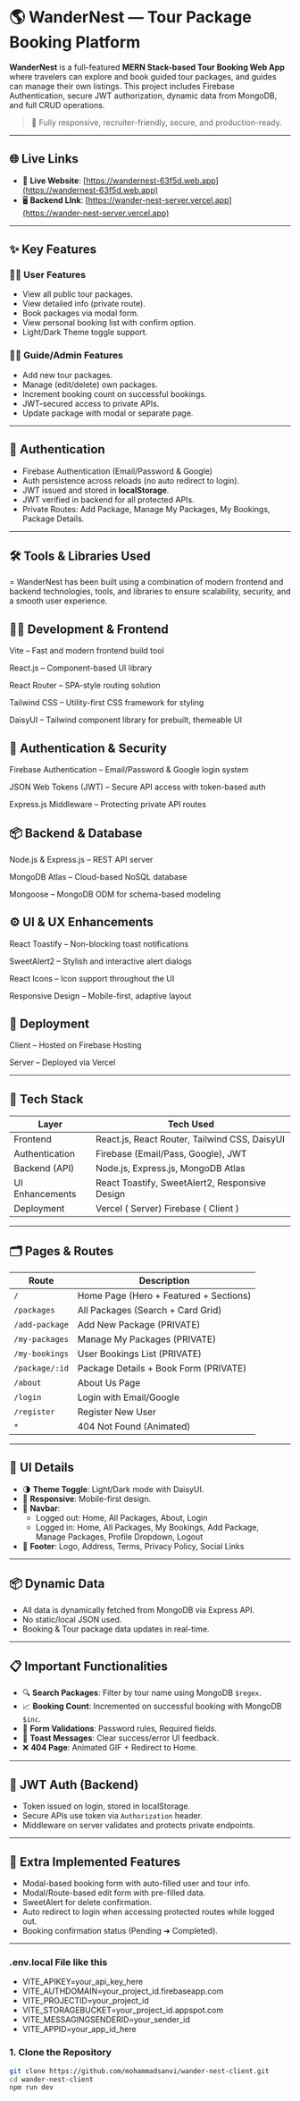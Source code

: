 # 🌎 WanderNest — Tour Package Booking Platform

**WanderNest** is a full-featured **MERN Stack-based Tour Booking Web App** where travelers can explore and book guided tour packages, and guides can manage their own listings. This project includes Firebase Authentication, secure JWT authorization, dynamic data from MongoDB, and full CRUD operations.

> 🔐 Fully responsive, recruiter-friendly, secure, and production-ready.

---

## 🌐 Live Links

- 🚀 **Live Website**: [https://wandernest-63f5d.web.app](https://wandernest-63f5d.web.app)
- 🖥️ **Backend LInk**: [https://wander-nest-server.vercel.app](https://wander-nest-server.vercel.app)

---

## ✨ Key Features

### 🧑‍💼 User Features
- View all public tour packages.
- View detailed info (private route).
- Book packages via modal form.
- View personal booking list with confirm option.
- Light/Dark Theme toggle support.

### 🧑‍✈️ Guide/Admin Features
- Add new tour packages.
- Manage (edit/delete) own packages.
- Increment booking count on successful bookings.
- JWT-secured access to private APIs.
- Update package with modal or separate page.

---

## 🔐 Authentication

- Firebase Authentication (Email/Password & Google)
- Auth persistence across reloads (no auto redirect to login).
- JWT issued and stored in **localStorage**.
- JWT verified in backend for all protected APIs.
- Private Routes: Add Package, Manage My Packages, My Bookings, Package Details.

---

## 🛠️ Tools & Libraries Used
= WanderNest has been built using a combination of modern frontend and backend technologies, tools, and libraries to ensure scalability, security, and a smooth user experience.

## 🧑‍💻 Development & Frontend
Vite – Fast and modern frontend build tool

React.js – Component-based UI library

React Router – SPA-style routing solution

Tailwind CSS – Utility-first CSS framework for styling

DaisyUI – Tailwind component library for prebuilt, themeable UI

## 🔐 Authentication & Security

Firebase Authentication – Email/Password & Google login system

JSON Web Tokens (JWT) – Secure API access with token-based auth

Express.js Middleware – Protecting private API routes

## 📦 Backend & Database

Node.js & Express.js – REST API server

MongoDB Atlas – Cloud-based NoSQL database

Mongoose – MongoDB ODM for schema-based modeling

## ⚙️ UI & UX Enhancements

React Toastify – Non-blocking toast notifications

SweetAlert2 – Stylish and interactive alert dialogs

React Icons – Icon support throughout the UI

Responsive Design – Mobile-first, adaptive layout

## 🚀 Deployment

Client – Hosted on Firebase Hosting

Server – Deployed via Vercel

---

## 🧱 Tech Stack

| Layer           | Tech Used                             |
|------------------|----------------------------------------|
| Frontend         | React.js, React Router, Tailwind CSS, DaisyUI |
| Authentication   | Firebase (Email/Pass, Google), JWT |
| Backend (API)    | Node.js, Express.js, MongoDB Atlas |
| UI Enhancements  | React Toastify, SweetAlert2, Responsive Design |
| Deployment       | Vercel ( Server) Firebase ( Client ) |

---

## 🗂️ Pages & Routes

| Route             | Description                             |
|------------------|-----------------------------------------|
| `/`              | Home Page (Hero + Featured + Sections)  |
| `/packages`      | All Packages (Search + Card Grid)       |
| `/add-package`   | Add New Package (PRIVATE)               |
| `/my-packages`   | Manage My Packages (PRIVATE)            |
| `/my-bookings`   | User Bookings List (PRIVATE)            |
| `/package/:id`   | Package Details + Book Form (PRIVATE)   |
| `/about`         | About Us Page                           |
| `/login`         | Login with Email/Google                 |
| `/register`      | Register New User                       |
| `*`              | 404 Not Found (Animated)                |

---

## 🎨 UI Details

- 🌗 **Theme Toggle**: Light/Dark mode with DaisyUI.
- 📱 **Responsive**: Mobile-first design.
- 🧭 **Navbar**:
  - Logged out: Home, All Packages, About, Login
  - Logged in: Home, All Packages, My Bookings, Add Package, Manage Packages, Profile Dropdown, Logout
- 📜 **Footer**: Logo, Address, Terms, Privacy Policy, Social Links

---

## 📦 Dynamic Data

- All data is dynamically fetched from MongoDB via Express API.
- No static/local JSON used.
- Booking & Tour package data updates in real-time.

---

## 📋 Important Functionalities

- 🔍 **Search Packages**: Filter by tour name using MongoDB `$regex`.
- 📈 **Booking Count**: Incremented on successful booking with MongoDB `$inc`.
- 🧾 **Form Validations**: Password rules, Required fields.
- 🍞 **Toast Messages**: Clear success/error UI feedback.
- ❌ **404 Page**: Animated GIF + Redirect to Home.

---

## 🔐 JWT Auth (Backend)

- Token issued on login, stored in localStorage.
- Secure APIs use token via `Authorization` header.
- Middleware on server validates and protects private endpoints.

---

## 🧪 Extra Implemented Features

- Modal-based booking form with auto-filled user and tour info.
- Modal/Route-based edit form with pre-filled data.
- SweetAlert for delete confirmation.
- Auto redirect to login when accessing protected routes while logged out.
- Booking confirmation status (Pending ➜ Completed).

---

### .env.local File like this

- VITE_APIKEY=your_api_key_here
- VITE_AUTHDOMAIN=your_project_id.firebaseapp.com
- VITE_PROJECTID=your_project_id
- VITE_STORAGEBUCKET=your_project_id.appspot.com
- VITE_MESSAGINGSENDERID=your_sender_id
- VITE_APPID=your_app_id_here

### 1. Clone the Repository

```bash
git clone https://github.com/mohammadsanvi/wander-nest-client.git
cd wander-nest-client
npm run dev
